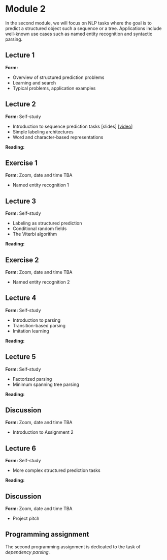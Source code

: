 # Module 2

In the second module, we will focus on NLP tasks where the goal is to predict a structured object such a sequence or a tree. Applications include well-known use cases such as named entity recognition and syntactic parsing.

## Lecture 1

**Form:** <!--Scheduled ???-->

* Overview of structured prediction problems
* Learning and search
* Typical problems, application examples

<!--**Reading:** Eisenstein, chapter 1-->

## Lecture 2

**Form:** Self-study

* Introduction to sequence prediction tasks [slides] [[video](https://youtu.be/VCORDrz-Tzs)]
* Simple labeling architectures
* Word and character-based representations

**Reading:** 

## Exercise 1

**Form:** Zoom, date and time TBA

* Named entity recognition 1

## Lecture 3

**Form:** Self-study

* Labeling as structured prediction
* Conditional random fields
* The Viterbi algorithm

**Reading:**

## Exercise 2

**Form:** Zoom, date and time TBA

* Named entity recognition 2

## Lecture 4

**Form:** Self-study

* Introduction to parsing
* Transition-based parsing
* Imitation learning

**Reading:** 

## Lecture 5

**Form:** Self-study

* Factorized parsing
* Minimum spanning tree parsing

**Reading:** 

## Discussion

**Form:** Zoom, date and time TBA

* Introduction to Assignment 2

## Lecture 6

**Form:** Self-study

* More complex structured prediction tasks

**Reading:** 

## Discussion

**Form:** Zoom, date and time TBA

* Project pitch

## Programming assignment

The second programming assignment is dedicated to the task of *dependency parsing*.
     

